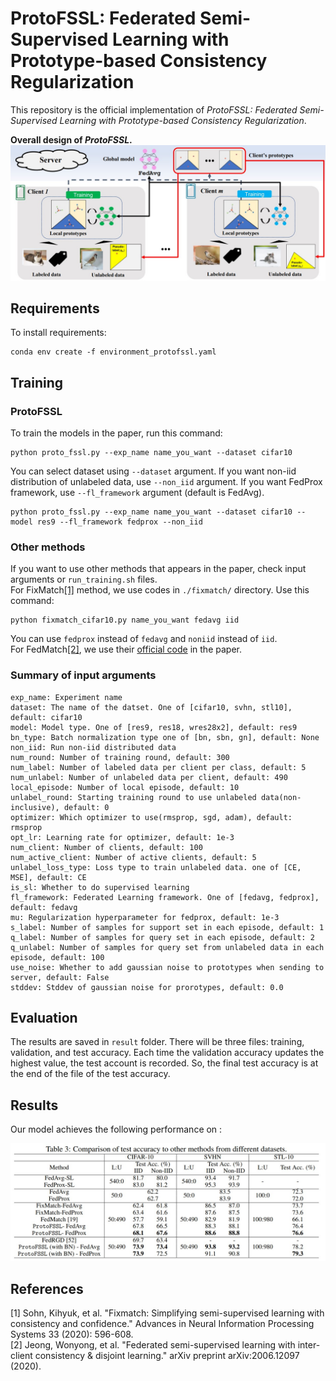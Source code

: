 # ProtoFSSL: Federated Semi-Supervised Learning with Prototype-based Consistency Regularization
This repository is the official implementation of *ProtoFSSL: Federated Semi-Supervised Learning with Prototype-based Consistency Regularization*.

**Overall design of *ProtoFSSL*.**
![design](./img/design.jpg)



## Requirements

To install requirements:

```setup
conda env create -f environment_protofssl.yaml
```


## Training

### ProtoFSSL
To train the models in the paper, run this command:

```
python proto_fssl.py --exp_name name_you_want --dataset cifar10
```
You can select dataset using `--dataset` argument. If you want non-iid distribution of unlabeled data, use `--non_iid` argument.
If you want FedProx framework, use `--fl_framework` argument (default is FedAvg).
```
python proto_fssl.py --exp_name name_you_want --dataset cifar10 --model res9 --fl_framework fedprox --non_iid
```

### Other methods
If you want to use other methods that appears in the paper, check input arguments or `run_training.sh` files.  
For FixMatch[[1]](#reference) method, we use codes in `./fixmatch/` directory. Use this command:
```
python fixmatch_cifar10.py name_you_want fedavg iid
```
You can use `fedprox` instead of `fedavg` and `noniid` instead of `iid`.  
For FedMatch[[2]](#reference), we use their [official code](https://github.com/wyjeong/FedMatch) in the paper.




### Summary of input arguments
```
exp_name: Experiment name
dataset: The name of the datset. One of [cifar10, svhn, stl10], default: cifar10
model: Model type. One of [res9, res18, wres28x2], default: res9
bn_type: Batch normalization type one of [bn, sbn, gn], default: None
non_iid: Run non-iid distributed data
num_round: Number of training round, default: 300
num_label: Number of labeled data per client per class, default: 5
num_unlabel: Number of unlabeled data per client, default: 490
local_episode: Number of local episode, default: 10
unlabel_round: Starting training round to use unlabeled data(non-inclusive), default: 0
optimizer: Which optimizer to use(rmsprop, sgd, adam), default: rmsprop
opt_lr: Learning rate for optimizer, default: 1e-3
num_client: Number of clients, default: 100
num_active_client: Number of active clients, default: 5
unlabel_loss_type: Loss type to train unlabeled data. one of [CE, MSE], default: CE
is_sl: Whether to do supervised learning
fl_framework: Federated Learning framework. One of [fedavg, fedprox], default: fedavg
mu: Regularization hyperparameter for fedprox, default: 1e-3
s_label: Number of samples for support set in each episode, default: 1
q_label: Number of samples for query set in each episode, default: 2
q_unlabel: Number of samples for query set from unlabeled data in each episode, default: 100
use_noise: Whether to add gaussian noise to prototypes when sending to server, default: False
stddev: Stddev of gaussian noise for prorotypes, default: 0.0
```

## Evaluation

The results are saved in `result` folder. There will be three files: training, validation, and test accuracy. Each time the validation accuracy updates the highest value, the test account is recorded. So, the final test accuracy is at the end of the file of the test accuracy.


## Results

Our model achieves the following performance on :
  
![accuracy](./img/accuracy_table.jpg)

## References

[1] Sohn, Kihyuk, et al. "Fixmatch: Simplifying semi-supervised learning with consistency and confidence." Advances in Neural Information Processing Systems 33 (2020): 596-608.  
[2] Jeong, Wonyong, et al. "Federated semi-supervised learning with inter-client consistency & disjoint learning." arXiv preprint arXiv:2006.12097 (2020).
